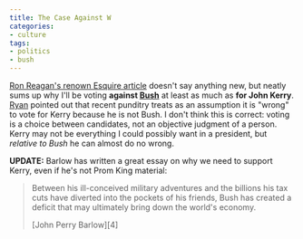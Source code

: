 ```yaml
---
title: The Case Against W
categories:
- culture
tags:
- politics
- bush
---
```


[Ron Reagan's renown Esquire article][1] doesn't say anything new, but neatly sums up why I'll be voting **against [Bush][2]** at least as much as **for John Kerry**.  [Ryan][3] pointed out that recent punditry treats as an assumption it is "wrong" to vote for Kerry because he is not Bush.  I don't think this is correct: voting is a choice between candidates, not an objective judgment of a person.  Kerry may not be everything I could possibly want in a president, but _relative to Bush_ he can almost do no wrong.

   [1]: http://www.esquire.com/features/articles/2004/040729_mfe_reagan_1.html
   [2]: /library/etc/w.html
   [3]: http://nopaper.net/

**UPDATE:** Barlow has written a great essay on why we need to support Kerry, even if he's not Prom King material:


> Between his ill-conceived military adventures and the billions his tax cuts have diverted into the pockets of his friends, Bush has created a deficit that may ultimately bring down the world's economy.
> <footer>[John Perry Barlow][4]</footer>

   [4]: http://barlow.typepad.com/barlowfriendz/2004/10/supporting_kerr.html

